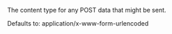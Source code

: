 ﻿The content type for any POST data that might be sent. Defaults to: application/x-www-form-urlencoded
